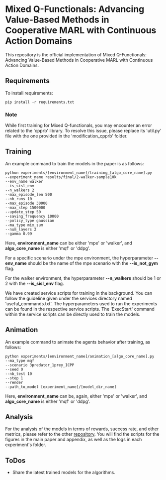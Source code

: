 # Mixed Q-Functionals: Advancing Value-Based Methods in Cooperative MARL with Continuous Action Domains

This repository is the official implementation of Mixed Q-Functionals: Advancing Value-Based Methods in Cooperative MARL with Continuous Action Domains. 


## Requirements

To install requirements:

```setup
pip install -r requirements.txt
```

### Note

While first training for Mixed Q-functionals, 
you may encounter an error related to the 'cpprb' library.
To resolve this issue, please replace its 'util.py' file 
with the one provided in the 'modification_cpprb' folder.




## Training

An example command to train the models in the paper is as follows:
```setup
python experiments/[environment_name]/training_[algo_core_name].py 
--experiment_name results/final/2-walker-sample10k 
--env_name walker 
--is_sisl_env 
--n_walkers 2 
--max_episode_len 500  
--nb_runs 10 
--max_episode 30000 
--max_step 1500000 
--update_step 50 
--saving_frequency 10000 
--policy_type gaussian 
--ma_type mix_sum 
--num_layers 2 
--gamma 0.99
```
Here, **environment_name** can be either 'mpe' or 'walker', and **algo_core_name** is either 'mqf' or 'ddpg'.

For a specific scenario under the mpe environment, the hyperparameter **--env_name** should be the name of the mpe scenario with the **--is_not_gym** flag.

For the walker environment, the hyperparameter **--n_walkers** should be 1 or 2 with the **--is_sisl_env** flag.

We have created service scripts for training in the background. 
You can follow the guideline given under the services directory named 'useful_commands.txt'. 
The hyperparameters used to run the experiments can be found in the respective service scripts. 
The 'ExecStart' command within the service scripts can be directly used to train the models.


## Animation

An example command to animate the agents behavior after training, as follows:
```setup
python experiments/[environment_name]/animation_[algo_core_name].py 
--ma_type mqf 
--scenario 3predator_1prey_ICPP 
--seed 0 
--nb_test 10 
--step 1 
--render
--path_to_model [experiment_name]/[model_dir_name]
```
Here, **environment_name** can be, again, either 'mpe' or 'walker', and **algo_core_name** is either 'mqf' or 'ddpg'.



## Analysis

For the analysis of the models in terms of rewards, success rate, and other metrics, 
please refer to the other [repository](https://drive.google.com/drive/folders/1c3f0vD0tV7AGRSN56kS6iSxGk9t98NSl). 
You will find the scripts for the figures in the main paper and appendix, 
as well as the logs in each experiment's folder.


## ToDos

- Share the latest trained models for the algorithms.




